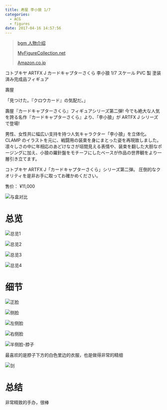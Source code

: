 ```yaml
---
title: 寿屋 李小狼 1/7
categories:
  - ACG
  - figures
date: 2017-04-16 14:57:56
---
```


> [bgm 人物介绍](https://bgm.tv/character/6527)
> 
> [MyFigureCollection.net](http://myfigurecollection.net/item/236142)
>
> [Amazon.co.jp](https://www.amazon.co.jp/dp/B00QUQ431K)


コトブキヤ ARTFX J カードキャプターさくら 李小狼 1/7 スケール PVC 製 塗装済み完成品フィギュア

壽屋

<!-- more -->

「見つけた。『クロウカード』の気配だ。」

壽屋『カードキャプターさくら』フィギュアシリーズ第二弾!
今でも絶大な人気を誇る名作『カードキャプターさくら』より、「李小狼」が ARTFX J シリーズで登場!

男性、女性共に幅広い支持を持つ人気キャラクター「李小狼」を立体化。
CLAMP のイラストを元に、戦闘用の装束を身にまとった姿を再現致しました。
凛々しさの中に年相応のあどけなさが垣間見える表情や、装束を翻した大胆なポージングに加え、小狼の羅針盤をモチーフにしたベースが作品の世界観をより一層引き立てます。

コトブキヤ ARTFX J「カードキャプターさくら」シリーズ第二弾。
圧倒的なクオリティを是非お手に取ってお確かめください。


售价： ¥11,000

![与盒对比](https://ooo.0o0.ooo/2017/04/16/58f301d5e00f7.jpg)

# 总览

![总览1](https://ooo.0o0.ooo/2017/04/16/58f30ddac0986.jpg)

![总览2](https://ooo.0o0.ooo/2017/04/16/58f30e257c5c8.jpg)

![总览3](https://ooo.0o0.ooo/2017/04/16/58f30e27b49cf.jpg)

![总览4](https://ooo.0o0.ooo/2017/04/16/58f30e32c9af8.jpg)


# 细节

![正脸](https://ooo.0o0.ooo/2017/04/16/58f3107cec352.jpg)

![侧脸](https://ooo.0o0.ooo/2017/04/16/58f3107c747a6.jpg)

![左侧脸](https://ooo.0o0.ooo/2017/04/16/58f3107be0a0a.jpg)

![右侧脸](https://ooo.0o0.ooo/2017/04/16/58f3107b9413b.jpg)

![半侧脸-脖子](https://ooo.0o0.ooo/2017/04/16/58f3107c6dad5.jpg)

最喜欢的是脖子下方的白色里边的衣服，也是做得非常的精细

![剑](https://ooo.0o0.ooo/2017/04/16/58f3107b567f2.jpg)

# 总结

非常精致的手办，很棒


